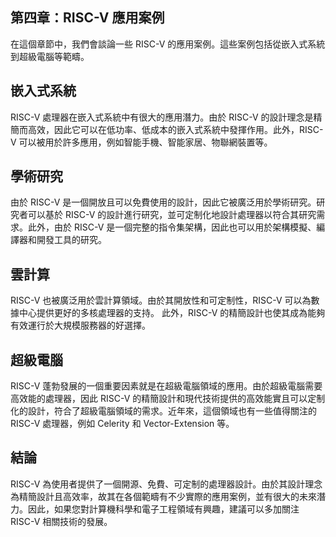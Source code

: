 ## 第四章：RISC-V 應用案例

在這個章節中，我們會談論一些 RISC-V 的應用案例。這些案例包括從嵌入式系統到超級電腦等範疇。

## 嵌入式系統

RISC-V 處理器在嵌入式系統中有很大的應用潛力。由於 RISC-V 的設計理念是精簡而高效，因此它可以在低功率、低成本的嵌入式系統中發揮作用。此外，RISC-V 可以被用於許多應用，例如智能手機、智能家居、物聯網裝置等。

## 學術研究

由於 RISC-V 是一個開放且可以免費使用的設計，因此它被廣泛用於學術研究。研究者可以基於 RISC-V 的設計進行研究，並可定制化地設計處理器以符合其研究需求。此外，由於 RISC-V 是一個完整的指令集架構，因此也可以用於架構模擬、編譯器和開發工具的研究。

## 雲計算

RISC-V 也被廣泛用於雲計算領域。由於其開放性和可定制性，RISC-V 可以為數據中心提供更好的多核處理器的支持。 此外，RISC-V 的精簡設計也使其成為能夠有效運行於大規模服務器的好選擇。

## 超級電腦

RISC-V 蓬勃發展的一個重要因素就是在超級電腦領域的應用。由於超級電腦需要高效能的處理器，因此 RISC-V 的精簡設計和現代技術提供的高效能實且可以定制化的設計，符合了超級電腦領域的需求。近年來，這個領域也有一些值得關注的 RISC-V 處理器，例如 Celerity 和 Vector-Extension 等。

## 結論

RISC-V 為使用者提供了一個開源、免費、可定制的處理器設計。由於其設計理念為精簡設計且高效率，故其在各個範疇有不少實際的應用案例，並有很大的未來潛力。因此，如果您對計算機科學和電子工程領域有興趣，建議可以多加關注 RISC-V 相關技術的發展。